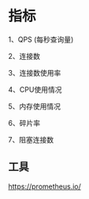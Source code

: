 # 指标

1、QPS (每秒查询量)

2、连接数

3、连接数使用率

4、CPU使用情况

5、内存使用情况

6、碎片率

7、阻塞连接数



## 工具

https://prometheus.io/